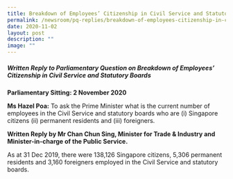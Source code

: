```yaml
---
title: Breakdown of Employees’ Citizenship in Civil Service and Statutory Boards
permalink: /newsroom/pq-replies/breakdown-of-employees-citizenship-in-civil-service-and-statutory-boards/
date: 2020-11-02
layout: post
description: ""
image: ""
---
```

##### Written Reply to Parliamentary Question on Breakdown of Employees’ Citizenship in Civil Service and Statutory Boards

**Parliamentary Sitting: 2 November 2020**  
  
**Ms Hazel Poa:** To ask the Prime Minister what is the current number of employees in the Civil Service and statutory boards who are (i) Singapore citizens (ii) permanent residents and (iii) foreigners.  
  
**Written Reply by Mr Chan Chun Sing, Minister for Trade & Industry and Minister-in-charge of the Public Service.**  
  
As at 31 Dec 2019, there were 138,126 Singapore citizens, 5,306 permanent residents and 3,160 foreigners employed in the Civil Service and statutory boards.